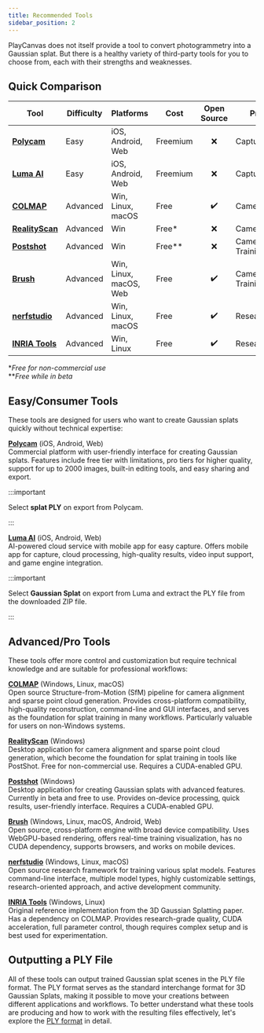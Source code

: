 ```yaml
---
title: Recommended Tools
sidebar_position: 2
---
```


PlayCanvas does not itself provide a tool to convert photogrammetry into a Gaussian splat. But there is a healthy variety of third-party tools for you to choose from, each with their strengths and weaknesses.

## Quick Comparison

| Tool | Difficulty | Platforms | Cost | Open Source | Primary Use | Requirements |
|------|------------|-----------|------| :-----: |-------------|--------------|
| [**Polycam**](https://poly.cam/) | Easy | iOS, Android, Web | Freemium | ❌ | Capture + Training | Mobile device |
| [**Luma AI**](https://lumalabs.ai/app) | Easy | iOS, Android, Web | Freemium | ❌ | Capture + Training | Mobile device |
| [**COLMAP**](https://colmap.github.io/) | Advanced | Win, Linux, macOS | Free | ✔️ | Camera Poses | |
| [**RealityScan**](https://www.realityscan.com/) | Advanced | Win | Free* | ❌ | Camera Poses | CUDA GPU |
| [**Postshot**](https://www.jawset.com/) | Advanced | Win | Free** | ❌ | Camera Poses + Training | CUDA GPU |
| [**Brush**](https://github.com/ArthurBrussee/brush) | Advanced | Win, Linux, macOS, Web | Free | ✔️ | Camera Poses + Training | |
| [**nerfstudio**](https://docs.nerf.studio/) | Advanced | Win, Linux, macOS | Free | ✔️ | Research/Training | |
| [**INRIA Tools**](https://repo-sam.inria.fr/fungraph/3d-gaussian-splatting/) | Advanced | Win, Linux | Free | ✔️ | Research/Reference | CUDA GPU |

*_Free for non-commercial use_  
**_Free while in beta_

## Easy/Consumer Tools

These tools are designed for users who want to create Gaussian splats quickly without technical expertise:

[**Polycam**](https://poly.cam/) (iOS, Android, Web)  
Commercial platform with user-friendly interface for creating Gaussian splats. Features include free tier with limitations, pro tiers for higher quality, support for up to 2000 images, built-in editing tools, and easy sharing and export.

:::important

Select **splat PLY** on export from Polycam.

:::

[**Luma AI**](https://lumalabs.ai/app) (iOS, Android, Web)  
AI-powered cloud service with mobile app for easy capture. Offers mobile app for capture, cloud processing, high-quality results, video input support, and game engine integration.

:::important

Select **Gaussian Splat** on export from Luma and extract the PLY file from the downloaded ZIP file.

:::

## Advanced/Pro Tools

These tools offer more control and customization but require technical knowledge and are suitable for professional workflows:

[**COLMAP**](https://colmap.github.io/) (Windows, Linux, macOS)  
Open source Structure-from-Motion (SfM) pipeline for camera alignment and sparse point cloud generation. Provides cross-platform compatibility, high-quality reconstruction, command-line and GUI interfaces, and serves as the foundation for splat training in many workflows. Particularly valuable for users on non-Windows systems.

[**RealityScan**](https://www.realityscan.com/) (Windows)  
Desktop application for camera alignment and sparse point cloud generation, which become the foundation for splat training in tools like PostShot. Free for non-commercial use. Requires a CUDA-enabled GPU.

[**Postshot**](https://www.jawset.com/) (Windows)  
Desktop application for creating Gaussian splats with advanced features. Currently in beta and free to use. Provides on-device processing, quick results, user-friendly interface. Requires a CUDA-enabled GPU.

[**Brush**](https://github.com/ArthurBrussee/brush) (Windows, Linux, macOS, Android, Web)  
Open source, cross-platform engine with broad device compatibility. Uses WebGPU-based rendering, offers real-time training visualization, has no CUDA dependency, supports browsers, and works on mobile devices.

[**nerfstudio**](https://docs.nerf.studio/) (Windows, Linux, macOS)  
Open source research framework for training various splat models. Features command-line interface, multiple model types, highly customizable settings, research-oriented approach, and active development community.

[**INRIA Tools**](https://repo-sam.inria.fr/fungraph/3d-gaussian-splatting/) (Windows, Linux)  
Original reference implementation from the 3D Gaussian Splatting paper. Has a dependency on COLMAP. Provides research-grade quality, CUDA acceleration, full parameter control, though requires complex setup and is best used for experimentation.

## Outputting a PLY File

All of these tools can output trained Gaussian splat scenes in the PLY file format. The PLY format serves as the standard interchange format for 3D Gaussian Splats, making it possible to move your creations between different applications and workflows. To better understand what these tools are producing and how to work with the resulting files effectively, let's explore the [PLY format](ply-format.md) in detail.
